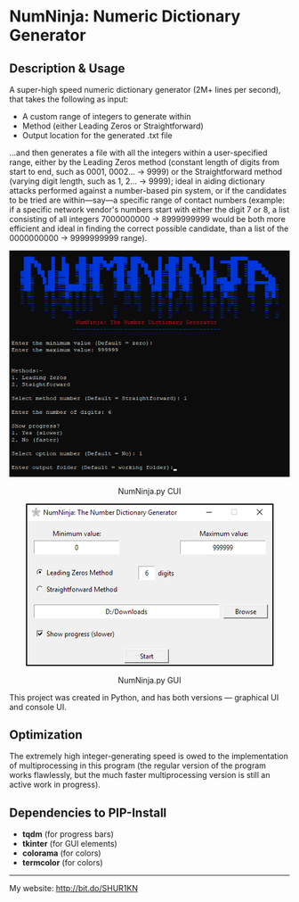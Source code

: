 ﻿# NumNinja: Numeric Dictionary Generator

## Description & Usage
A super-high speed numeric dictionary generator (2M+ lines per second), that takes the following as input:

- A custom range of integers to generate within
- Method (either Leading Zeros or Straightforward)
- Output location for the generated .txt file

...and then generates a file with all the integers within a user-specified range, either by the Leading Zeros method (constant length of digits from start to end, such as 0001, 0002... → 9999) or the Straightforward method (varying digit length, such as 1, 2… → 9999); ideal in aiding dictionary attacks performed against a number-based pin system, or if the candidates to be tried are within—say—a specific range of contact numbers (example: if a specific network vendor's numbers start with either the digit 7 or 8, a list consisting of all integers 7000000000 → 8999999999 would be both more efficient and ideal in finding the correct possible candidate, than a list of the 0000000000 → 9999999999 range).

<div align="center">
<img src="https://github.com/SHUR1K-N/NumNinja-Number-Dictionary-Generator/blob/master/Images/CUI%20Example.png" >
<p>NumNinja.py CUI</p>
</div>

<div align="center">
<img src="https://github.com/SHUR1K-N/NumNinja-Number-Dictionary-Generator/blob/master/Images/GUI%20Example.png" >
<p>NumNinja.py GUI</p>
</div>

This project was created in Python, and has both versions — graphical UI and console UI.

## Optimization
The extremely high integer-generating speed is owed to the implementation of multiprocessing in this program (the regular version of the program works flawlessly, but the much faster multiprocessing version is still an active work in progress).

## Dependencies to PIP-Install
- **tqdm** (for progress bars)
- **tkinter** (for GUI elements)
- **colorama** (for colors)
- **termcolor** (for colors)

------------

My website: http://bit.do/SHUR1KN

